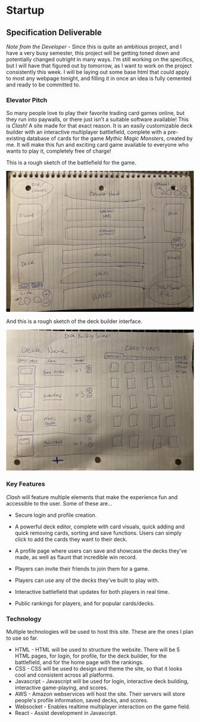 # Startup
## Specification Deliverable
*Note from the Developer* - Since this is quite an ambitious project, and I have a very busy semester, this project will be getting toned down and potentially changed outright in many ways. I'm still working on the specifics, but I will have that figured out by tomorrow, as I want to work on the project consistently this week. I will be laying out some base html that could apply to most any webpage tonight, and filling it in once an idea is fully cemented and ready to be committed to. 
### Elevator Pitch



So many people love to play their favorite trading card games online, but they run into paywalls, or there just isn’t a suitable software available! This is *Clash!* A site made for that exact reason. It is an easily customizable deck builder with an interactive multiplayer battlefield, complete with a pre-existing database of cards for the game *Mythic Magic Monsters*, created by me. It will make this fun and exciting card game available to everyone who wants to play it, completely free of charge!

This is a rough sketch of the battlefield for the game.

![Battlefield](BattlefieldMockup.jpg)

And this is a rough sketch of the deck builder interface.

![DeckBuilderMockup](DeckBuilderMockup.jpg)

### Key Features

*Clash* will feature multiple elements that make the experience fun and accessible to the user. Some of these are...

* Secure login and profile creation.

* A powerful deck editor, complete with card visuals, quick adding and quick removing cards, sorting and save functions. Users can simply click to add the cards they want to their deck.

* A profile page where users can save and showcase the decks they've made, as well as flaunt that incredible win record.

* Players can invite their friends to join them for a game.
* Players can use any of the decks they've built to play with.
*  Interactive battlefield that updates for both players in real time.
* Public rankings for players, and for popular cards/decks.

### Technology

Multiple technologies will be used to host this site. These are the ones I plan to use so far.

* HTML - HTML will be used to structure the website. There will be 5 HTML pages, for login, for profile, for the deck builder, for the battlefield, and for the home page with the rankings. 
* CSS - CSS will be used to design and theme the site, so that it looks cool and consistent across all platforms.
* Javascript - Javascript will be used for login, interactive deck building, interactive game-playing, and scores.
* AWS - Amazon webservices will host the site. Their servers will store people's profile information, saved decks, and scores.
* Websocket - Enables realtime multiplayer interaction on the game field.
* React - Assist development in Javascript.